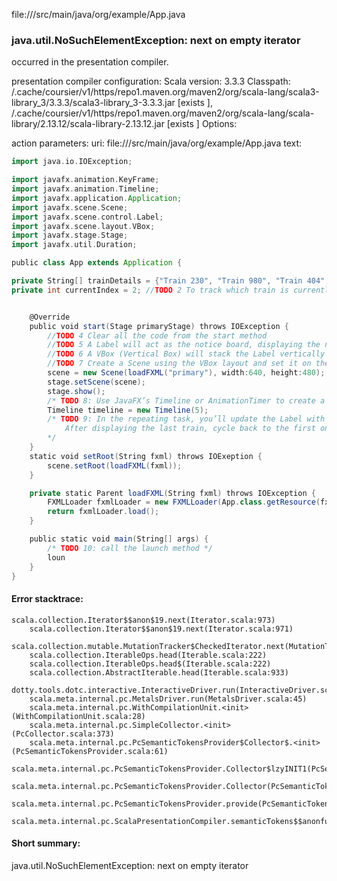 file://<WORKSPACE>/src/main/java/org/example/App.java
### java.util.NoSuchElementException: next on empty iterator

occurred in the presentation compiler.

presentation compiler configuration:
Scala version: 3.3.3
Classpath:
<HOME>/.cache/coursier/v1/https/repo1.maven.org/maven2/org/scala-lang/scala3-library_3/3.3.3/scala3-library_3-3.3.3.jar [exists ], <HOME>/.cache/coursier/v1/https/repo1.maven.org/maven2/org/scala-lang/scala-library/2.13.12/scala-library-2.13.12.jar [exists ]
Options:



action parameters:
uri: file://<WORKSPACE>/src/main/java/org/example/App.java
text:
```scala
import java.io.IOException;

import javafx.animation.KeyFrame;
import javafx.animation.Timeline;
import javafx.application.Application;
import javafx.scene.Scene;
import javafx.scene.control.Label;
import javafx.scene.layout.VBox;
import javafx.stage.Stage;
import javafx.util.Duration;

public class App extends Application {

private String[] trainDetails = {"Train 230", "Train 980", "Train 404", "Train 555", "Train 777" /*TODO 1 intialize 5 unique train names*/ };
private int currentIndex = 2; //TODO 2 To track which train is currently displayed


    @Override
    public void start(Stage primaryStage) throws IOException {
        //TODO 4 Clear all the code from the start method
        //TODO 5 A Label will act as the notice board, displaying the next arriving train.
        //TODO 6 A VBox (Vertical Box) will stack the Label vertically within the window. You’ll want to add some vertical spacing between the components.
        //TODO 7 Create a Scene using the VBox layout and set it on the primary Stage.
        scene = new Scene(loadFXML("primary"), width:640, height:480);
        stage.setScene(scene);
        stage.show();
        /* TODO 8: Use JavaFX’s Timeline or AnimationTimer to create a repeating task. This task will update the Label with the next train’s details every 5 seconds. */
        Timeline timeline = new Timeline(5);
        /* TODO 9: In the repeating task, you’ll update the Label with the next train’s details from the array.
            After displaying the last train, cycle back to the first one.
        */
    }
    static void setRoot(String fxml) throws IOExeption {
        scene.setRoot(loadFXML(fxml));
    }

    private static Parent loadFXML(String fxml) throws IOException {
        FXMLLoader fxmlLoader = new FXMLLoader(App.class.getResource(fxml + ".fxml"));
        return fxmlLoader.load();
    }

    public static void main(String[] args) {
        /* TODO 10: call the launch method */
        loun
    }
}

```



#### Error stacktrace:

```
scala.collection.Iterator$$anon$19.next(Iterator.scala:973)
	scala.collection.Iterator$$anon$19.next(Iterator.scala:971)
	scala.collection.mutable.MutationTracker$CheckedIterator.next(MutationTracker.scala:76)
	scala.collection.IterableOps.head(Iterable.scala:222)
	scala.collection.IterableOps.head$(Iterable.scala:222)
	scala.collection.AbstractIterable.head(Iterable.scala:933)
	dotty.tools.dotc.interactive.InteractiveDriver.run(InteractiveDriver.scala:168)
	scala.meta.internal.pc.MetalsDriver.run(MetalsDriver.scala:45)
	scala.meta.internal.pc.WithCompilationUnit.<init>(WithCompilationUnit.scala:28)
	scala.meta.internal.pc.SimpleCollector.<init>(PcCollector.scala:373)
	scala.meta.internal.pc.PcSemanticTokensProvider$Collector$.<init>(PcSemanticTokensProvider.scala:61)
	scala.meta.internal.pc.PcSemanticTokensProvider.Collector$lzyINIT1(PcSemanticTokensProvider.scala:61)
	scala.meta.internal.pc.PcSemanticTokensProvider.Collector(PcSemanticTokensProvider.scala:61)
	scala.meta.internal.pc.PcSemanticTokensProvider.provide(PcSemanticTokensProvider.scala:90)
	scala.meta.internal.pc.ScalaPresentationCompiler.semanticTokens$$anonfun$1(ScalaPresentationCompiler.scala:117)
```
#### Short summary: 

java.util.NoSuchElementException: next on empty iterator